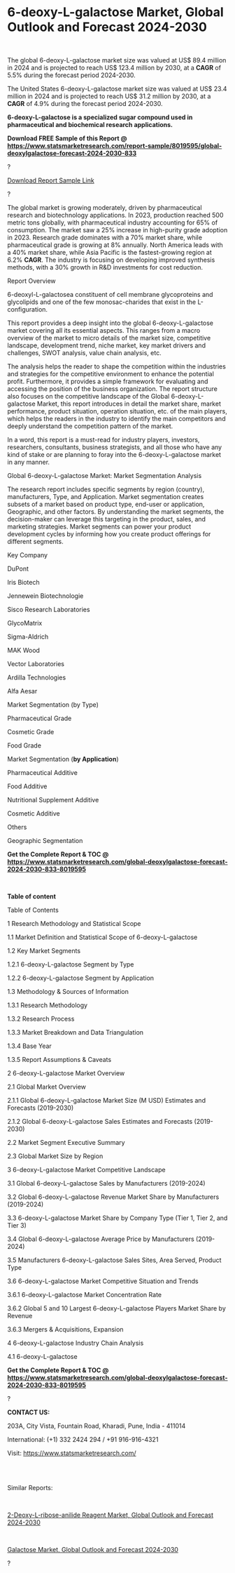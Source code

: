 <h1>6-deoxy-L-galactose Market, Global Outlook and Forecast 2024-2030</h1><br/><p>The global 6-deoxy-L-galactose market size was valued at US$ 89.4 million in 2024 and is projected to reach US$ 123.4 million by 2030, at a <strong>CAGR</strong> of 5.5% during the forecast period 2024-2030.</p>
 
 
 
 <p>The United States 6-deoxy-L-galactose market size was valued at US$ 23.4 million in 2024 and is projected to reach US$ 31.2 million by 2030, at a <strong>CAGR</strong> of 4.9% during the forecast period 2024-2030.</p>
 
 
 
 <p><strong>6-deoxy-L-galactose is a specialized sugar compound used in pharmaceutical and biochemical research applications.</strong></p>
 
 
 
 <div><b>Download FREE Sample of this Report @ <a href="https://www.statsmarketresearch.com/download-free-sample/8019595/global-deoxylgalactose-forecast-2024-2030-833">https://www.statsmarketresearch.com/report-sample/8019595/global-deoxylgalactose-forecast-2024-2030-833</a></b></div>
 
 
 
 <p>? </p>
 
 
 
 <p><a href="https://www.statsmarketresearch.com/download-free-sample/8019595/global-deoxylgalactose-forecast-2024-2030-833">Download Report Sample Link</a></p>
 
 
 
 <p>? </p>
 
 
 
 <p>The global market is growing moderately, driven by pharmaceutical research and biotechnology applications. In 2023, production reached 500 metric tons globally, with pharmaceutical industry accounting for 65% of consumption. The market saw a 25% increase in high-purity grade adoption in 2023. Research grade dominates with a 70% market share, while pharmaceutical grade is growing at 8% annually. North America leads with a 40% market share, while Asia Pacific is the fastest-growing region at 6.2% <strong>CAGR</strong>. The industry is focusing on developing improved synthesis methods, with a 30% growth in R&D investments for cost reduction.</p>
 
 
 
 <p>Report Overview</p>
 
 
 
 <p>6-deoxyl-L-galactosea constituent of cell membrane glycoproteins and glycolipids and one of the few monosac-charides that exist in the L-configuration.</p>
 
 
 
 <p>This report provides a deep insight into the global 6-deoxy-L-galactose market covering all its essential aspects. This ranges from a macro overview of the market to micro details of the market size, competitive landscape, development trend, niche market, key market drivers and challenges, SWOT analysis, value chain analysis, etc.</p>
 
 
 
 <p>The analysis helps the reader to shape the competition within the industries and strategies for the competitive environment to enhance the potential profit. Furthermore, it provides a simple framework for evaluating and accessing the position of the business organization. The report structure also focuses on the competitive landscape of the Global 6-deoxy-L-galactose Market, this report introduces in detail the market share, market performance, product situation, operation situation, etc. of the main players, which helps the readers in the industry to identify the main competitors and deeply understand the competition pattern of the market.</p>
 
 
 
 <p>In a word, this report is a must-read for industry players, investors, researchers, consultants, business strategists, and all those who have any kind of stake or are planning to foray into the 6-deoxy-L-galactose market in any manner.</p>
 
 
 
 <p>Global 6-deoxy-L-galactose Market: Market Segmentation Analysis</p>
 
 
 
 <p>The research report includes specific segments by region (country), manufacturers, Type, and Application. Market segmentation creates subsets of a market based on product type, end-user or application, Geographic, and other factors. By understanding the market segments, the decision-maker can leverage this targeting in the product, sales, and marketing strategies. Market segments can power your product development cycles by informing how you create product offerings for different segments.</p>
 
 
 
 <p>Key Company</p>
 
 
 
 <p>DuPont</p>
 
 
 
 <p>Iris Biotech</p>
 
 
 
 <p>Jennewein Biotechnologie</p>
 
 
 
 <p>Sisco Research Laboratories</p>
 
 
 
 <p>GlycoMatrix</p>
 
 
 
 <p>Sigma-Aldrich</p>
 
 
 
 <p>MAK Wood</p>
 
 
 
 <p>Vector Laboratories</p>
 
 
 
 <p>Ardilla Technologies</p>
 
 
 
 <p>Alfa Aesar</p>
 
 
 
 <p>Market Segmentation (by Type)</p>
 
 
 
 <p>Pharmaceutical Grade</p>
 
 
 
 <p>Cosmetic Grade</p>
 
 
 
 <p>Food Grade</p>
 
 
 
 <p>Market Segmentation (<strong>by Application</strong>)</p>
 
 
 
 <p>Pharmaceutical Additive</p>
 
 
 
 <p>Food Additive</p>
 
 
 
 <p>Nutritional Supplement Additive</p>
 
 
 
 <p>Cosmetic Additive</p>
 
 
 
 <p>Others</p>
 
 
 
 <p>Geographic Segmentation</p>
 
 
 
 <div><b>Get the Complete Report & TOC @ <a href="https://www.statsmarketresearch.com/global-deoxylgalactose-forecast-2024-2030-833-8019595">https://www.statsmarketresearch.com/global-deoxylgalactose-forecast-2024-2030-833-8019595</a></b></div>
 
 
 
 <p><br />
 
 <b>Table of content</b></p>
 
 
 
 <p>Table of Contents<br />
 
 1 Research Methodology and Statistical Scope<br />
 
 1.1 Market Definition and Statistical Scope of 6-deoxy-L-galactose<br />
 
 1.2 Key Market Segments<br />
 
 1.2.1 6-deoxy-L-galactose Segment by Type<br />
 
 1.2.2 6-deoxy-L-galactose Segment by Application<br />
 
 1.3 Methodology & Sources of Information<br />
 
 1.3.1 Research Methodology<br />
 
 1.3.2 Research Process<br />
 
 1.3.3 Market Breakdown and Data Triangulation<br />
 
 1.3.4 Base Year<br />
 
 1.3.5 Report Assumptions & Caveats<br />
 
 2 6-deoxy-L-galactose Market Overview<br />
 
 2.1 Global Market Overview<br />
 
 2.1.1 Global 6-deoxy-L-galactose Market Size (M USD) Estimates and Forecasts (2019-2030)<br />
 
 2.1.2 Global 6-deoxy-L-galactose Sales Estimates and Forecasts (2019-2030)<br />
 
 2.2 Market Segment Executive Summary<br />
 
 2.3 Global Market Size by Region<br />
 
 3 6-deoxy-L-galactose Market Competitive Landscape<br />
 
 3.1 Global 6-deoxy-L-galactose Sales by Manufacturers (2019-2024)<br />
 
 3.2 Global 6-deoxy-L-galactose Revenue Market Share by Manufacturers (2019-2024)<br />
 
 3.3 6-deoxy-L-galactose Market Share by Company Type (Tier 1, Tier 2, and Tier 3)<br />
 
 3.4 Global 6-deoxy-L-galactose Average Price by Manufacturers (2019-2024)<br />
 
 3.5 Manufacturers 6-deoxy-L-galactose Sales Sites, Area Served, Product Type<br />
 
 3.6 6-deoxy-L-galactose Market Competitive Situation and Trends<br />
 
 3.6.1 6-deoxy-L-galactose Market Concentration Rate<br />
 
 3.6.2 Global 5 and 10 Largest 6-deoxy-L-galactose Players Market Share by Revenue<br />
 
 3.6.3 Mergers & Acquisitions, Expansion<br />
 
 4 6-deoxy-L-galactose Industry Chain Analysis<br />
 
 4.1 6-deoxy-L-galactose</p>
 
 
 
 <div><b>Get the Complete Report & TOC @ <a href="https://www.statsmarketresearch.com/global-deoxylgalactose-forecast-2024-2030-833-8019595">https://www.statsmarketresearch.com/global-deoxylgalactose-forecast-2024-2030-833-8019595</a></b></div>
 
 
 
 <p>? </p>
 
 
 
 <p><b>CONTACT US:</b><br />
 
 203A, City Vista, Fountain Road, Kharadi, Pune, India - 411014<br />
 
 International: (+1) 332 2424 294 / +91 916-916-4321<br />
 
 Visit: <a href="https://www.statsmarketresearch.com/">https://www.statsmarketresearch.com/</a><br />
 
 <br />
 
 <br />
 
 Similar Reports:<br />
 
 <br />
 
 <a href="https://www.statsmarketresearch.com/global-deoxylriboseanilide-reagent-forecast-2024-2030-715-7969140">2-Deoxy-L-ribose-anilide Reagent Market, Global Outlook and Forecast 2024-2030</a><br />
 
 <br />
 
 <a href="https://www.statsmarketresearch.com/global-galactose-forecast-2024-2030-72-7881722">Galactose Market, Global Outlook and Forecast 2024-2030</a><br />
 
 ? </p>